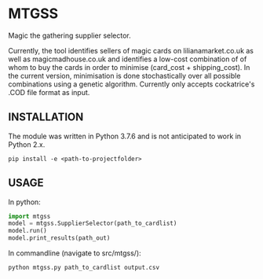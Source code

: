# MTGSS

Magic the gathering supplier selector.

Currently, the tool identifies sellers of magic cards on lilianamarket.co.uk as well as magicmadhouse.co.uk and identifies a low-cost combination of of whom to buy the cards in order to minimise (card_cost + shipping_cost). 
In the current version, minimisation is done stochastically over all possible combinations using a genetic algorithm. 
Currently only accepts cockatrice's .COD file format as input. 


## INSTALLATION

The module was written in Python 3.7.6 and is not anticipated to work in Python 2.x.
```console
pip install -e <path-to-projectfolder>
```

## USAGE

In python: 
```python
import mtgss 
model = mtgss.SupplierSelector(path_to_cardlist)
model.run()
model.print_results(path_out)
```

In commandline (navigate to src/mtgss/):
```console
python mtgss.py path_to_cardlist output.csv
```
